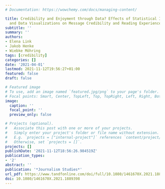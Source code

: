 ```yaml
---
# Documentation: https://wowchemy.com/docs/managing-content/

title: Credibility and Enjoyment through Data? Effects of Statistical Information
  and Data Visualizations on Message Credibility and Reading Experience
subtitle: ''
summary: ''
authors:
- Elena Link
- Jakob Henke
- Wiebke Möhring
tags: [credibility]
categories: []
date: '2021-04-01'
lastmod: 2021-11-12T19:56:27+01:00
featured: false
draft: false

# Featured image
# To use, add an image named `featured.jpg/png` to your page's folder.
# Focal points: Smart, Center, TopLeft, Top, TopRight, Left, Right, BottomLeft, Bottom, BottomRight.
image:
  caption: ''
  focal_point: ''
  preview_only: false

# Projects (optional).
#   Associate this post with one or more of your projects.
#   Simply enter your project's folder or file name without extension.
#   E.g. `projects = ["internal-project"]` references `content/project/deep-learning/index.md`.
#   Otherwise, set `projects = []`.
projects: []
publishDate: '2021-11-12T18:56:26.984519Z'
publication_types:
- '2'
abstract: ''
publication: '*Journalism Studies*'
url_pdf: https://www.tandfonline.com/doi/full/10.1080/1461670X.2021.1889398
doi: 10.1080/1461670X.2021.1889398
---
```

